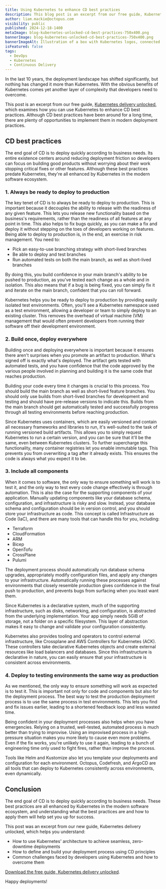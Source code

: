 ```yaml
---
title: Using Kubernetes to enhance CD best practices
description: This blog post is an excerpt from our free guide, Kubernetes delivery unlocked, which examines how you can use Kubernetes to enhance CD best practices.
author: liam.mackie@octopus.com
visibility: public
published: 2024-12-18-1400
metaImage: blog-kubernetes-unlocked-cd-best-practices-750x400.png
bannerImage: blog-kubernetes-unlocked-cd-best-practices-750x400.png
bannerImageAlt: Illustration of a box with Kubernetes logos, connected via a line to a screen displaying a ticked checklist of best practices, against a dark blue gradient background.
isFeatured: false
tags: 
  - DevOps
  - Kubernetes
  - Continuous Delivery
---
```


In the last 10 years, the deployment landscape has shifted significantly, but nothing has changed it more than Kubernetes. With the obvious benefits of Kubernetes comes yet another layer of complexity that developers need to overcome.

This post is an excerpt from our free guide, [Kubernetes delivery unlocked](https://oc.to/k8s-delivery-unlocked-excerpts-blog), which examines how you can use Kubernetes to enhance CD best practices. Although CD best practices have been around for a long time, there are plenty of opportunities to implement them in modern deployment practices. 

## CD best practices

The end goal of CD is to deploy quickly according to business needs. Its entire existence centers around reducing deployment friction so developers can focus on building good products without worrying about their work stopping critical fixes or other features. Although these best practices predate Kubernetes, they're all enhanced by Kubernetes in the modern software ecosystem.

### 1. Always be ready to deploy to production

The key tenet of CD is to always be ready to deploy to production. This is important because it decouples the ability to release with the readiness of any given feature. This lets you release new functionality based on the business's requirements, rather than the readiness of all features at any point in time. This also helps to fix bugs quickly, as you can make a fix and deploy it without stepping on the toes of developers working on features. Being able to deploy to production is, in the end, an exercise in risk management. You need to:

- Pick an easy-to-use branching strategy with short-lived branches
- Be able to deploy and test branches
- Run automated tests on both the main branch, as well as short-lived branches

By doing this, you build confidence in your main branch's ability to be pushed to production, as you've tested each change as a whole and in isolation. This also means that if a bug is being fixed, you can simply fix it and iterate on the main branch, confident that you can roll forward.

Kubernetes helps you be ready to deploy to production by providing easily isolated test environments. Often, you'll see a Kubernetes namespace used as a test environment, allowing a developer or team to simply deploy to an existing cluster. This removes the overhead of virtual machine (VM) management that would often prevent developers from running their software off their development environment.

### 2. Build once, deploy everywhere

Building once and deploying everywhere is important because it ensures there aren't surprises when you promote an artifact to production. What's signed off is exactly what's deployed. The artifact gets tested with automated tests, and you have confidence that the code approved by the various people involved in planning and building it is the same code that reaches production.

Building your code every time it changes is crucial to this process. You should build the main branch as well as short-lived feature branches. You should only use builds from short-lived branches for development and testing and should have pre-release versions to indicate this. Builds from the main branch should get automatically tested and successfully progress through all testing environments before reaching production.

Since Kubernetes uses containers, which are easily versioned and contain all necessary frameworks and libraries to run, it's well-suited to the task of running versioned build artifacts. This allows you to simply request Kubernetes to run a certain version, and you can be sure that it'll be the same, even between Kubernetes clusters. To further supercharge this functionality, many container registries let you enable immutable tags. This prevents you from overwriting a tag after it already exists. This ensures the code is always what you expect it to be.

### 3. Include all components

When it comes to software, the only way to ensure something will work is to test it, and the only way to test every code change effectively is through automation. This is also the case for the supporting components of your application. Manually updating components like your database schema, configuration, and infrastructure is risky and slow. Instead, your database schema and configuration should be in version control, and you should store your infrastructure as code. This concept is called Infrastructure as Code (IaC), and there are many tools that can handle this for you, including:

- Terraform
- CloudFormation
- ARM
- Bicep
- OpenTofu
- CrossPlane
- Pulumi

The deployment process should automatically run database schema upgrades, appropriately modify configuration files, and apply any changes to your infrastructure. Automatically running these processes against environments that closely resemble production gives confidence in the final push to production, and prevents bugs from surfacing when you least want them.

Since Kubernetes is a declarative system, much of the supporting infrastructure, such as disks, networking, and configuration, is abstracted from the underlying implementation. Your app simply needs 5GiB of storage, not a folder on a specific filesystem. This layer of abstraction makes it easy to change and validate your configuration consistently.

Kubernetes also provides tooling and operators to control external infrastructure, like Crossplane and AWS Controllers for Kubernetes (ACK). These controllers take declarative Kubernetes objects and create external resources like load balancers and databases. Since this infrastructure is declarative in nature, you can easily ensure that your infrastructure is consistent across environments.

### 4. Deploy to testing environments the same way as production

As we mentioned, the only way to ensure something will work as expected is to test it. This is important not only for code and components but also for the deployment process. The best way to test the production deployment process is to use the same process in test environments. This lets you find and fix issues earlier, leading to a shortened feedback loop and less wasted time.

Being confident in your deployment processes also helps when you have emergencies. Relying on a trusted, well-tested, automated process is much better than trying to improvise. Using an improvised process in a high-pressure situation makes you more likely to cause even more problems. Even if the fix works, you're unlikely to use it again, leading to a bunch of engineering time only used to fight fires, rather than improve the process.

Tools like Helm and Kustomize also let you template your deployments and configuration for each environment. Octopus, Codefresh, and ArgoCD are all tools that can deploy to Kubernetes consistently across environments, even dynamically.

## Conclusion 

The end goal of CD is to deploy quickly according to business needs. These best practices are all enhanced by Kubernetes in the modern software ecosystem, and understanding what the best practices are and how to apply them will help set you up for success. 

This post was an excerpt from our new guide, Kubernetes delivery unlocked, which helps you understand:

- How to use Kubernetes' architecture to achieve seamless, zero-downtime deployments
- How to define and build your deployment process using CD principles
- Common challenges faced by developers using Kubernetes and how to overcome them

[Download the free guide, Kubernetes delivery unlocked](https://oc.to/k8s-delivery-unlocked-excerpts-blog).

Happy deployments! 
